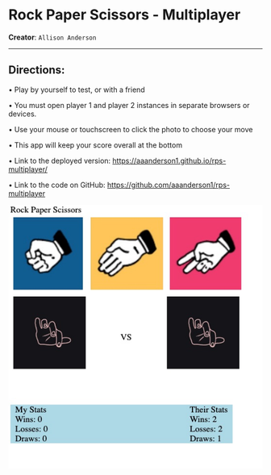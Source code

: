 # Rock Paper Scissors - Multiplayer
**Creator**: `Allison Anderson`
- - -
## Directions:

• Play by yourself to test, or with a friend

• You must open player 1 and player 2 instances in separate browsers or devices.

• Use your mouse or touchscreen to click the photo to choose your move

• This app will keep your score overall at the bottom

• Link to the deployed version: https://aaanderson1.github.io/rps-multiplayer/

• Link to the code on GitHub: https://github.com/aaanderson1/rps-multiplayer

![Results](/assets/images/rps-thumbnail.jpg)